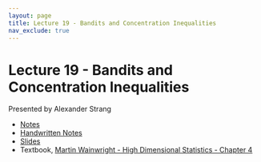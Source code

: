 ```yaml
---
layout: page
title: Lecture 19 - Bandits and Concentration Inequalities
nav_exclude: true
---
```


# Lecture 19 - Bandits and Concentration Inequalities

Presented by Alexander Strang

- [Notes](https://drive.google.com/file/d/1FNQNAXBjXFJ2c8ZZzbRQNtLKoGq5NoW2/view?usp=sharing)
- [Handwritten Notes](https://drive.google.com/file/d/1OYdil-QliBKGhx-TP3ikdrsabginKFC-/view?usp=sharing)
- [Slides](https://docs.google.com/presentation/d/1dcXSTdwhToFzepOyKrw3_Olk5VYmRwPMFVq8Bxj3l-0/edit?usp=sharing)
- Textbook, [Martin Wainwright - High Dimensional Statistics - Chapter 4](https://drive.google.com/file/d/1Fna7Qt7MIU9ylNwBbAN8FmpigLzf9zX2/view?usp=sharing)
